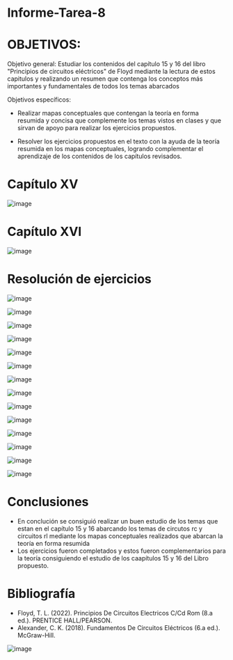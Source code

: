# Informe-Tarea-8

# OBJETIVOS:
Objetivo general: Estudiar los contenidos del capítulo 15 y 16 del libro "Principios de circuitos eléctricos" de Floyd mediante la lectura de estos capitulos y realizando un resumen que contenga los conceptos más importantes y fundamentales de todos los temas abarcados

Objetivos específicos:

* Realizar mapas conceptuales que contengan la teoría en forma resumida y concisa que complemente los temas vistos en clases y que sirvan de apoyo para realizar los ejercicios propuestos.

* Resolver los ejercicios propuestos en el texto con la ayuda de la teoría resumida en los mapas conceptuales, logrando complementar el aprendizaje de los contenidos de los capítulos revisados.

# Capítulo XV

![image](https://user-images.githubusercontent.com/105675868/186722091-fe654427-aa9a-4983-a0b3-7e2b2cc4fdc9.png)

# Capítulo XVI

![image](https://user-images.githubusercontent.com/105675868/186722234-f1246cc6-66cc-46df-9768-8930452cd2e6.png)

# Resolución de ejercicios

![image](https://user-images.githubusercontent.com/105675868/186722455-6ca24e21-2858-4dff-b621-ee7af392596d.png)

![image](https://user-images.githubusercontent.com/105675868/186722617-eb912143-16de-42d9-9774-ee79912bbf4b.png)

![image](https://user-images.githubusercontent.com/105675868/186722719-304b539e-6554-41c8-b2dd-e8ef83d97c9f.png)

![image](https://user-images.githubusercontent.com/105675868/186722772-775a926f-9657-478e-99f0-8db587c94976.png)

![image](https://user-images.githubusercontent.com/105675868/186722857-43e46d96-8311-4e98-a1ba-00bd5382e2db.png)

![image](https://user-images.githubusercontent.com/105675868/186722930-53ca59ab-f9a7-4191-80b4-7cdad5229508.png)

![image](https://user-images.githubusercontent.com/105675868/186722998-72187daa-031b-4ebd-a6be-80183785aaca.png)

![image](https://user-images.githubusercontent.com/105675868/186723063-642b889a-fa84-49f1-bf2f-156ec0e1c840.png)

![image](https://user-images.githubusercontent.com/105675868/186723122-c8f148d9-b1e1-4a46-ad02-c4a99aa65e9b.png)

![image](https://user-images.githubusercontent.com/105675868/185413685-e048fb25-0df8-452f-a010-96b48a657b4d.png)

![image](https://user-images.githubusercontent.com/105675868/185413765-b3765a33-31f4-4e6d-a89e-2eef2c1a15d2.png)

![image](https://user-images.githubusercontent.com/105675868/185413834-83243c03-594d-4665-b4e2-e84c1c2c5bbc.png)

![image](https://user-images.githubusercontent.com/105675868/185413911-cf5d2f80-a7cb-4289-9d52-8e628a450c4e.png)

![image](https://user-images.githubusercontent.com/105675868/185413964-52cd4f4d-be6b-408d-a5d0-6dc52f39c641.png)

# Conclusiones

* En conclución se consiguió realizar un buen estudio de los temas que estan en el capítulo 15 y 16 abarcando los temas de circutos rc y circuitos rl mediante los mapas conceptuales realizados que abarcan la teoría en forma resumida
* Los ejercicios fueron completados y estos fueron complementarios para la teoría consiguiendo el estudio de los caapítulos 15 y 16 del Libro propuesto.

# Bibliografía

* Floyd, T. L. (2022). Principios De Circuitos Electricos C/Cd Rom (8.a ed.). PRENTICE HALL/PEARSON.
* Alexander, C. K. (2018). Fundamentos De Circuitos Eléctricos (6.a ed.). McGraw-Hill.

![image](https://user-images.githubusercontent.com/105675868/176587991-93ec8948-5e3f-4862-8f95-9945f967ff82.png)









